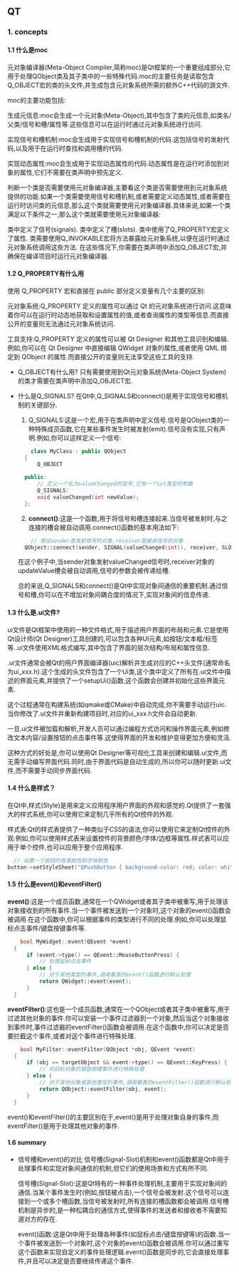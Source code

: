 ## QT
### 1. concepts

#### 1.1 什么是moc
  元对象编译器(Meta-Object Compiler,简称moc)是Qt框架的一个重要组成部分,它用于处理QObject类及其子类中的一些特殊代码.moc的主要任务是读取包含Q_OBJECT宏的类的头文件,并生成包含元对象系统所需的额外C++代码的源文件.

  moc的主要功能包括:

  生成元信息:moc会生成一个元对象(Meta-Object),其中包含了类的元信息,如类名/父类/信号和槽/属性等.这些信息可以在运行时通过元对象系统进行访问.

  实现信号和槽机制:moc会生成用于实现信号和槽机制的代码.这包括信号的发射代码,以及用于在运行时查找和调用槽的代码.

  实现动态属性:moc会生成用于实现动态属性的代码.动态属性是在运行时添加到对象的属性,它们不需要在类声明中预先定义.

  判断一个类是否需要使用元对象编译器,主要看这个类是否需要使用到元对象系统提供的功能.如果一个类需要使用信号和槽机制,或者需要定义动态属性,或者需要在运行时访问类的元信息,那么这个类就需要使用元对象编译器.具体来说,如果一个类满足以下条件之一,那么这个类就需要使用元对象编译器:

  类中定义了信号(signals).
  类中定义了槽(slots).
  类中使用了Q_PROPERTY宏定义了属性.
  类需要使用Q_INVOKABLE宏将方法暴露给元对象系统,以便在运行时通过元对象系统调用这些方法.
  在这些情况下,你需要在类声明中添加Q_OBJECT宏,并确保在编译项目时运行元对象编译器.

#### 1.2 Q_PROPERTY有什么用
  使用 Q_PROPERTY 宏和直接在 public 部分定义变量有几个主要的区别:

  元对象系统:Q_PROPERTY 定义的属性可以通过 Qt 的元对象系统进行访问.这意味着你可以在运行时动态地获取和设置属性的值,或者查询属性的类型等信息.而直接公开的变量则无法通过元对象系统访问.

  工具支持:Q_PROPERTY 定义的属性可以被 Qt Designer 和其他工具识别和编辑.例如,你可以在 Qt Designer 中直接编辑 QWidget 对象的属性,或者使用 QML 绑定到 QObject 的属性.而直接公开的变量则无法享受这些工具的支持.

* Q_OBJECT有什么用?
  只有需要使用到Qt元对象系统(Meta-Object System)的类才需要在类声明中添加Q_OBJECT宏.

* 什么是Q_SIGNALS?
  在Qt中,Q_SIGNALS和connect()是用于实现信号和槽机制的关键部分.

  1. Q_SIGNALS:这是一个宏,用于在类声明中定义信号.信号是QObject类的一种特殊成员函数,它在某些事件发生时被发射(emit).信号没有实现,只有声明.例如,你可以这样定义一个信号:
  ```cpp
      class MyClass : public QObject
    {
        Q_OBJECT

    public:
        // 定义一个名为valueChanged的信号,它有一个int类型的参数
        Q_SIGNALS:
        void valueChanged(int newValue);
    };
  ```
  2. **connect()**:这是一个函数,用于将信号和槽连接起来.当信号被发射时,与之连接的槽会被自动调用.connect()函数的基本用法如下:
  ```cpp
      // 假设sender是发射信号的对象,receiver是接收信号的对象
    QObject::connect(sender, SIGNAL(valueChanged(int)), receiver, SLOT(updateValue(int)));
  ```
  
  在这个例子中,当sender对象发射valueChanged信号时,receiver对象的updateValue槽会被自动调用,信号的参数会被传递给槽.

  总的来说,Q_SIGNALS和connect()是Qt中实现对象间通信的重要机制.通过信号和槽,你可以在不增加对象间耦合度的情况下,实现对象间的信息传递.

#### 1.3 什么是.ui文件?
  ui文件是Qt框架中使用的一种文件格式,用于描述用户界面的布局和元素.它是使用Qt设计师(Qt Designer)工具创建的,可以包含各种UI元素,如按钮/文本框/标签等..ui文件使用XML格式编写,其中包含了界面的层次结构/布局和属性信息.

  .ui文件通常会被Qt的用户界面编译器(uic)解析并生成对应的C++头文件(通常命名为ui_xxx.h).这个生成的头文件包含了一个Ui类,这个类中定义了所有在.ui文件中描述的界面元素,并提供了一个setupUi()函数,这个函数会创建并初始化这些界面元素.

  这个过程通常在构建系统(如qmake或CMake)中自动完成,你不需要手动运行uic.当你修改了.ui文件并重新构建项目时,对应的ui_xxx.h文件会自动更新.

  一旦.ui文件被加载和解析,开发人员可以通过编程方式访问和操作界面元素,例如修改文本内容/设置按钮的点击事件等.这使得界面的开发和维护变得更加方便和灵活.

  这种方式的好处是,你可以使用Qt Designer等可视化工具来创建和编辑.ui文件,而无需手动编写界面代码.同时,由于界面代码是自动生成的,所以你可以随时更新.ui文件,而不需要手动同步界面代码.

#### 1.4 什么是样式？
  在Qt中,样式(Style)是用来定义应用程序用户界面的外观和感觉的.Qt提供了一套强大的样式系统,你可以使用它来定制几乎所有的Qt控件的外观.

  样式表:Qt的样式表提供了一种类似于CSS的语法,你可以使用它来定制Qt控件的外观.例如,你可以使用样式表来设置控件的背景颜色/字体/边框等属性.样式表可以应用于单个控件,也可以应用于整个应用程序.

  ```cpp
    // 设置一个按钮的背景颜色和字体颜色
  button->setStyleSheet("QPushButton { background-color: red; color: white; }");
  ```

#### 1.5 什么是event()和eventFilter()
  **event()**:这是一个成员函数,通常在一个QWidget或者其子类中被重写,用于处理该对象接收到的所有事件.当一个事件被发送到一个对象时,这个对象的event()函数会被调用.在这个函数中,你可以根据事件的类型进行不同的处理.例如,你可以处理鼠标点击事件/键盘按键事件等.

  ```cpp
      bool MyWidget::event(QEvent *event)
    {
        if (event->type() == QEvent::MouseButtonPress) {
            // 处理鼠标点击事件
        } else {
            // 对于其他类型的事件,调用基类的event()函数进行默认处理
            return QWidget::event(event);
        }
    }
  ```
  **eventFilter()**:这也是一个成员函数,通常在一个QObject或者其子类中被重写,用于过滤其他对象的事件.你可以安装一个事件过滤器到一个对象,然后当这个对象接收到事件时,事件过滤器的eventFilter()函数会被调用.在这个函数中,你可以决定是否要拦截这个事件,或者对这个事件进行特殊处理.

  ```cpp
      bool MyFilter::eventFilter(QObject *obj, QEvent *event)
    {
        if (obj == targetObject && event->type() == QEvent::KeyPress) {
            // 对目标对象的键盘按键事件进行特殊处理
        } else {
            // 对于其他对象或其他类型的事件,调用基类的eventFilter()函数进行默认处理
            return QObject::eventFilter(obj, event);
        }
    }
  ```
  event()和eventFilter()的主要区别在于,event()是用于处理对象自身的事件,而eventFilter()是用于处理其他对象的事件.

#### 1.6 summary
* 信号槽和event()的对比
  信号槽(Signal-Slot)机制和event()函数都是Qt中用于处理事件和实现对象间通信的机制,但它们的使用场景和方式有所不同.

  信号槽(Signal-Slot):这是Qt特有的一种事件处理机制,主要用于实现对象间的通信.当某个事件发生时(例如,按钮被点击),一个信号会被发射.这个信号可以连接到一个或多个槽函数,当信号被发射时,所有连接的槽函数都会被调用.信号槽机制是异步的,是一种松耦合的通信方式,使得事件的发送者和接收者不需要知道对方的存在.

  event()函数:这是Qt中用于处理各种事件(如鼠标点击/键盘按键等)的函数.当一个事件被发送到一个对象时,这个对象的event()函数会被调用.你可以通过重写这个函数来实现自定义的事件处理逻辑.event()函数是同步的,它会直接处理事件,并且可以决定是否要继续传递这个事件.


